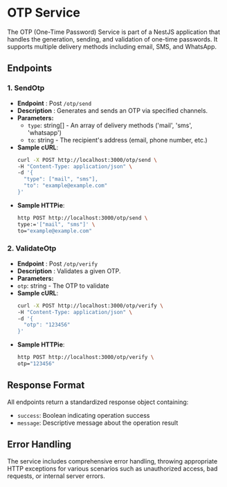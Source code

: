 # OTP Service

The OTP (One-Time Password) Service is part of a NestJS application that handles the generation, sending, and validation of one-time passwords. It supports multiple delivery methods including email, SMS, and WhatsApp.

## Endpoints

### 1. SendOtp
- **Endpoint** : Post `/otp/send`
- **Description** : Generates and sends an OTP via specified channels.
- **Parameters:**
    - `type`: string[] - An array of delivery methods ('mail', 'sms', 'whatsapp')
    - `to`: string - The recipient's address (email, phone number, etc.)
- **Sample cURL**:
  ```sh
  curl -X POST http://localhost:3000/otp/send \
  -H "Content-Type: application/json" \
  -d '{
    "type": ["mail", "sms"],
    "to": "example@example.com"
  }'

- **Sample HTTPie**:
  ```sh
  http POST http://localhost:3000/otp/send \
  type:='["mail", "sms"]' \
  to="example@example.com"

### 2. ValidateOtp
- **Endpoint** : Post `/otp/verify`
- **Description** : Validates a given OTP.
- **Parameters:**
-   `otp`: string - The OTP to validate
- **Sample cURL**:
  ```sh
  curl -X POST http://localhost:3000/otp/verify \
  -H "Content-Type: application/json" \
  -d '{
    "otp": "123456"
  }'

- **Sample HTTPie**:
  ```sh
  http POST http://localhost:3000/otp/verify \
  otp="123456"

## Response Format
All endpoints return a standardized response object containing:
- `success`: Boolean indicating operation success
- `message`: Descriptive message about the operation result

## Error Handling
The service includes comprehensive error handling, throwing appropriate HTTP exceptions for various scenarios such as unauthorized access, bad requests, or internal server errors.